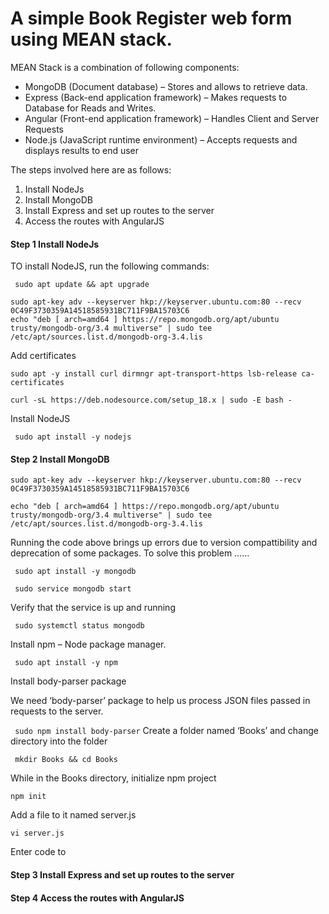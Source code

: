 # A simple Book Register web form using MEAN stack.

MEAN Stack is a combination of following components:
- MongoDB (Document database) – Stores and allows to retrieve data.
- Express (Back-end application framework) – Makes requests to Database for Reads and Writes.
- Angular (Front-end application framework) – Handles Client and Server Requests
- Node.js (JavaScript runtime environment) – Accepts requests and displays results to end user

The steps involved here are as follows:
1. Install NodeJs
2. Install MongoDB
3. Install Express and set up routes to the server
4. Access the routes with AngularJS


#### Step 1 Install NodeJs
TO install NodeJS, run the following commands:

` sudo apt update && apt upgrade`

```
sudo apt-key adv --keyserver hkp://keyserver.ubuntu.com:80 --recv 0C49F3730359A14518585931BC711F9BA15703C6
echo "deb [ arch=amd64 ] https://repo.mongodb.org/apt/ubuntu trusty/mongodb-org/3.4 multiverse" | sudo tee /etc/apt/sources.list.d/mongodb-org-3.4.lis

```

Add certificates

```
sudo apt -y install curl dirmngr apt-transport-https lsb-release ca-certificates

curl -sL https://deb.nodesource.com/setup_18.x | sudo -E bash -
```
Install NodeJS

` sudo apt install -y nodejs`

#### Step 2 Install MongoDB

```
sudo apt-key adv --keyserver hkp://keyserver.ubuntu.com:80 --recv 0C49F3730359A14518585931BC711F9BA15703C6

echo "deb [ arch=amd64 ] https://repo.mongodb.org/apt/ubuntu trusty/mongodb-org/3.4 multiverse" | sudo tee /etc/apt/sources.list.d/mongodb-org-3.4.lis
```
Running the code above brings up errors due to version compattibility and deprecation of some packages. 
To solve this problem ......

` sudo apt install -y mongodb`

` sudo service mongodb start`

Verify that the service is up and running

` sudo systemctl status mongodb`

Install npm – Node package manager.

` sudo apt install -y npm`

Install body-parser package

We need ‘body-parser’ package to help us process JSON files passed in requests to the server.

` sudo npm install body-parser`
Create a folder named ‘Books’ and change directory into the folder

` mkdir Books && cd Books`

While in the Books directory, initialize npm project

`npm init`

Add a file to it named server.js

`vi server.js`

Enter code to 

#### Step 3 Install Express and set up routes to the server
#### Step 4 Access the routes with AngularJS
